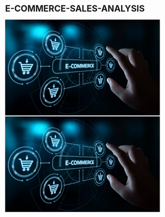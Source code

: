 # E-COMMERCE-SALES-ANALYSIS
![](https://github.com/krishnavamsi42/E-COMMERCE-SALES-ANALYSIS/blob/main/eCommerce.jpeg)
<img src="https://github.com/krishnavamsi42/E-COMMERCE-SALES-ANALYSIS/blob/main/eCommerce.jpeg" alt="" width="900"/>

